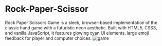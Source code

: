 # Rock-Paper-Scissor
Rock Paper Scissors Game is a sleek, browser-based implementation of the classic hand game with a futuristic neon aesthetic. Built with HTML5, CSS3, and vanilla JavaScript, it features glowing cyan UI elements, large emoji feedback for player and computer choices.
![game](https://github.com/user-attachments/assets/c4d42fb4-b931-4fe6-9963-500f8e7c99ee)
